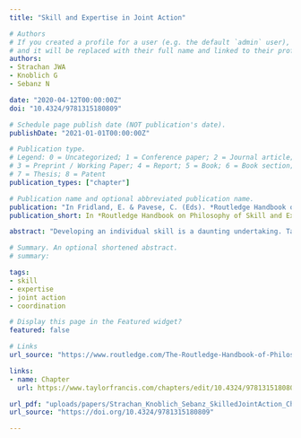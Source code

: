 ```yaml
---
title: "Skill and Expertise in Joint Action"

# Authors
# If you created a profile for a user (e.g. the default `admin` user), write the username (folder name) here 
# and it will be replaced with their full name and linked to their profile.
authors:
- Strachan JWA
- Knoblich G
- Sebanz N

date: "2020-04-12T00:00:00Z"
doi: "10.4324/9781315180809"

# Schedule page publish date (NOT publication's date).
publishDate: "2021-01-01T00:00:00Z"

# Publication type.
# Legend: 0 = Uncategorized; 1 = Conference paper; 2 = Journal article;
# 3 = Preprint / Working Paper; 4 = Report; 5 = Book; 6 = Book section;
# 7 = Thesis; 8 = Patent
publication_types: ["chapter"]

# Publication name and optional abbreviated publication name.
publication: "In Fridland, E. & Pavese, C. (Eds). *Routledge Handbook on Philosophy of Skill and Expertise*, Chapter 29"
publication_short: In *Routledge Handbook on Philosophy of Skill and Expertise*

abstract: "Developing an individual skill is a daunting undertaking. Take learning a musical instrument: when a person first picks up a guitar, she must learn the basic motor actions that will produce prescribed chords, how each string is supposed to sound and be tuned, and her own motoric constraints of what kinds of chords she can produce and the speed with which she can transition. Only then can she progress to adapting these to suit her own needs. Now imagine the guitarist wants to learn guitar so that she can play as part of a band, and this individual skill must transition to a joint skill where, in addition to learning the guitar she must also contend with the performance of her bandmates. Now, as well as producing her own music she must also anticipate and adapt to production features that are outside of her control. This chapter focuses on two questions related to skilled joint action. The first question is what are the mechanisms that allow people to perform skilled joint actions. The second question is how context affects skilled joint action, such as whether coordination occurs in the course of a cooperative or competitive interaction. In addressing these questions, we draw on studies from a wide range of skilled joint actions, including music, sports, and dance, as well as on more basic coordination tasks designed to investigate fundamental mechanisms of coordination. While acquiring specific joint actions--like dancing tango or playing in a string quartet--may entail challenges that are unique to a specific domain, there are also general principles of skilled joint action performance. Such principles can not only be derived from studies on 'experts' who have been trained to perform joint actions in particular domains; rather, any typical human being can to some extent be considered a joint action expert, given our life-long engagement in joint actions such as handshakes, object transfers, and conversations."

# Summary. An optional shortened abstract.
# summary: 

tags: 
- skill
- expertise 
- joint action
- coordination

# Display this page in the Featured widget?
featured: false

# Links
url_source: "https://www.routledge.com/The-Routledge-Handbook-of-Philosophy-of-Skill-and-Expertise/Fridland-Pavese/p/book/9781138744776"

links: 
- name: Chapter
  url: https://www.taylorfrancis.com/chapters/edit/10.4324/9781315180809-36/skill-expertise-joint-action-james-strachan-g%C3%BCnther-knoblich-natalie-sebanz?context=ubx&refId=2da5e5bd-5edf-4f1c-9481-679efa25be92

url_pdf: "uploads/papers/Strachan_Knoblich_Sebanz_SkilledJointAction_Chapter.pdf"
url_source: "https://doi.org/10.4324/9781315180809"

---
```



